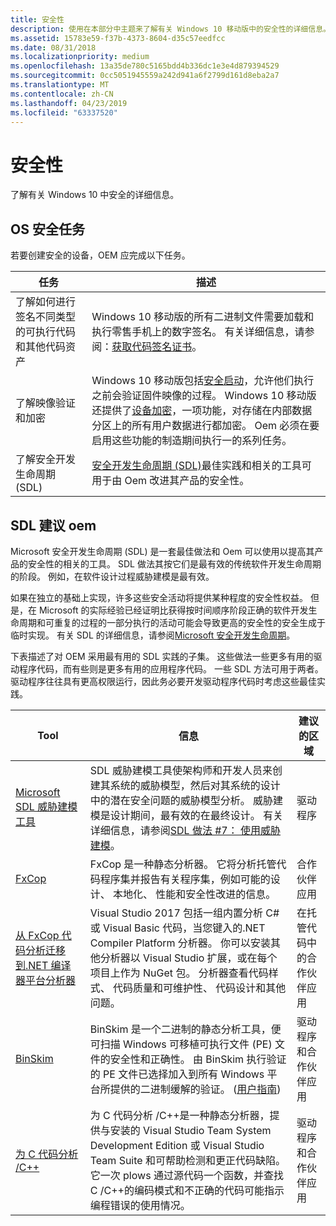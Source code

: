 ```yaml
---
title: 安全性
description: 使用在本部分中主题来了解有关 Windows 10 移动版中的安全性的详细信息。
ms.assetid: 15783e59-f37b-4373-8604-d35c57eedfcc
ms.date: 08/31/2018
ms.localizationpriority: medium
ms.openlocfilehash: 13a35de780c5165bdd4b336dc1e3e4d879394529
ms.sourcegitcommit: 0cc5051945559a242d941a6f2799d161d8eba2a7
ms.translationtype: MT
ms.contentlocale: zh-CN
ms.lasthandoff: 04/23/2019
ms.locfileid: "63337520"
---
```

# <a name="security"></a>安全性

了解有关 Windows 10 中安全的详细信息。

## <a name="os-security-tasks"></a>OS 安全任务

若要创建安全的设备，OEM 应完成以下任务。

<table>
  <thead>
    <th>任务</th>
    <th>描述</th>
  </thead>
  <tbody>
    <tr>
      <td>了解如何进行签名不同类型的可执行代码和其他代码资产</td>
      <td>Windows 10 移动版的所有二进制文件需要加载和执行零售手机上的数字签名。 有关详细信息，请参阅：<a href="https://docs.microsoft.com/windows-hardware/drivers/dashboard/get-a-code-signing-certificate">获取代码签名证书</a>。</td>
</tr>
<tr class="even">
<td>了解映像验证和加密</td>
<td>Windows 10 移动版包括<a href="https://docs.microsoft.com/windows-hardware/drivers/bringup/secure-boot">安全启动</a>，允许他们执行之前会验证固件映像的过程。 Windows 10 移动版还提供了<a href="https://docs.microsoft.com/windows-hardware/drivers/bringup/secure-boot-and-device-encryption-overview">设备加密</a>，一项功能，对存储在内部数据分区上的所有用户数据进行都加密。 Oem 必须在要启用这些功能的制造期间执行一的系列任务。</td>
</tr>
<tr>
<td>了解安全开发生命周期 (SDL)</td>
<td><a href="https://www.microsoft.com/sdl">安全开发生命周期 (SDL)</a>最佳实践和相关的工具可用于由 Oem 改进其产品的安全性。</td>
</tr>
</tbody>
</table>

## <a name="sdl-recommendations-for-oems"></a>SDL 建议 oem

Microsoft 安全开发生命周期 (SDL) 是一套最佳做法和 Oem 可以使用以提高其产品的安全性的相关的工具。 SDL 做法其按它们是最有效的传统软件开发生命周期的阶段。 例如，在软件设计过程威胁建模是最有效。

如果在独立的基础上实现，许多这些安全活动将提供某种程度的安全性权益。 但是，在 Microsoft 的实际经验已经证明比获得按时间顺序阶段正确的软件开发生命周期和可重复的过程的一部分执行的活动可能会导致更高的安全性的安全生成于临时实现。 有关 SDL 的详细信息，请参阅[Microsoft 安全开发生命周期](https://www.microsoft.com/sdl)。

下表描述了对 OEM 采用最有用的 SDL 实践的子集。 这些做法一些更多有用的驱动程序代码，而有些则是更多有用的应用程序代码。 一些 SDL 方法可用于两者。 驱动程序往往具有更高权限运行，因此务必要开发驱动程序代码时考虑这些最佳实践。

|Tool|信息|建议的区域|
|----|----|----|
|[Microsoft SDL 威胁建模工具](https://www.microsoft.com/download/details.aspx?id=49168)|SDL 威胁建模工具使架构师和开发人员来创建其系统的威胁模型，然后对其系统的设计中的潜在安全问题的威胁模型分析。 威胁建模是设计期间，最有效的在最终设计。 有关详细信息，请参阅[SDL 做法 #7： 使用威胁建模](https://www.microsoft.com/sdl/process/design.aspx)。|驱动程序|
|[FxCop](https://www.microsoft.com/SDL/adopt/tools.aspx)|FxCop 是一种静态分析器。 它将分析托管代码程序集并报告有关程序集，例如可能的设计、 本地化、 性能和安全性改进的信息。|合作伙伴应用|
|[从 FxCop 代码分析迁移到.NET 编译器平台分析器](https://docs.microsoft.com/visualstudio/code-quality/fxcop-analyzers)|Visual Studio 2017 包括一组内置分析 C# 或 Visual Basic 代码，当您键入的.NET Compiler Platform 分析器。 你可以安装其他分析器以 Visual Studio 扩展，或在每个项目上作为 NuGet 包。 分析器查看代码样式、 代码质量和可维护性、 代码设计和其他问题。|在托管代码中的合作伙伴应用|
|[BinSkim](https://www.microsoft.com/SDL/adopt/tools.aspx)|BinSkim 是一个二进制的静态分析工具，便可扫描 Windows 可移植可执行文件 (PE) 文件的安全性和正确性。  由 BinSkim 执行验证的 PE 文件已选择加入到所有 Windows 平台所提供的二进制缓解的验证。 ([用户指南](https://github.com/Microsoft/binskim/blob/develop/docs/BinSkimUserGuide.docx))|驱动程序和合作伙伴应用|
|[为 C 代码分析 /C++](https://docs.microsoft.com/visualstudio/code-quality/code-analysis-for-c-cpp-overview)|为 C 代码分析 /C++是一种静态分析器，提供与安装的 Visual Studio Team System Development Edition 或 Visual Studio Team Suite 和可帮助检测和更正代码缺陷。 它一次 plows 通过源代码一个函数，并查找 C /C++的编码模式和不正确的代码可能指示编程错误的使用情况。|驱动程序和合作伙伴应用|
